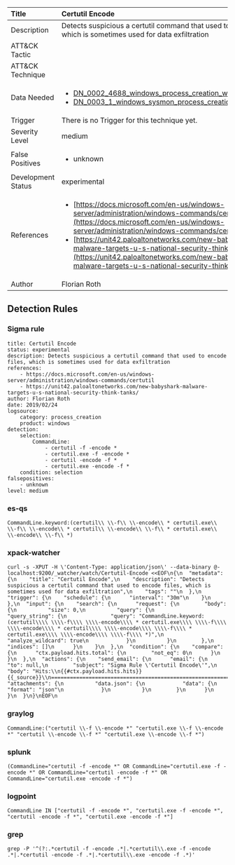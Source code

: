 | Title                | Certutil Encode                                                                                                                                                 |
|:---------------------|:------------------------------------------------------------------------------------------------------------------------------------------------------------|
| Description          | Detects suspicious a certutil command that used to encode files, which is sometimes used for data exfiltration                                                                                                                                           |
| ATT&amp;CK Tactic    | <ul></ul>  |
| ATT&amp;CK Technique | <ul></ul>                             |
| Data Needed          | <ul><li>[DN_0002_4688_windows_process_creation_with_commandline](../Data_Needed/DN_0002_4688_windows_process_creation_with_commandline.md)</li><li>[DN_0003_1_windows_sysmon_process_creation](../Data_Needed/DN_0003_1_windows_sysmon_process_creation.md)</li></ul>                                                         |
| Trigger              |  There is no Trigger for this technique yet.  |
| Severity Level       | medium                                                                                                                                                 |
| False Positives      | <ul><li>unknown</li></ul>                                                                  |
| Development Status   | experimental                                                                                                                                                |
| References           | <ul><li>[https://docs.microsoft.com/en-us/windows-server/administration/windows-commands/certutil](https://docs.microsoft.com/en-us/windows-server/administration/windows-commands/certutil)</li><li>[https://unit42.paloaltonetworks.com/new-babyshark-malware-targets-u-s-national-security-think-tanks/](https://unit42.paloaltonetworks.com/new-babyshark-malware-targets-u-s-national-security-think-tanks/)</li></ul>                                                          |
| Author               | Florian Roth                                                                                                                                                |


## Detection Rules

### Sigma rule

```
title: Certutil Encode
status: experimental
description: Detects suspicious a certutil command that used to encode files, which is sometimes used for data exfiltration
references:
    - https://docs.microsoft.com/en-us/windows-server/administration/windows-commands/certutil
    - https://unit42.paloaltonetworks.com/new-babyshark-malware-targets-u-s-national-security-think-tanks/
author: Florian Roth
date: 2019/02/24
logsource:
    category: process_creation
    product: windows
detection:
    selection:
        CommandLine:
            - certutil -f -encode *
            - certutil.exe -f -encode *
            - certutil -encode -f *
            - certutil.exe -encode -f *
    condition: selection
falsepositives:
    - unknown
level: medium

```





### es-qs
    
```
CommandLine.keyword:(certutil\\ \\-f\\ \\-encode\\ * certutil.exe\\ \\-f\\ \\-encode\\ * certutil\\ \\-encode\\ \\-f\\ * certutil.exe\\ \\-encode\\ \\-f\\ *)
```


### xpack-watcher
    
```
curl -s -XPUT -H \'Content-Type: application/json\' --data-binary @- localhost:9200/_watcher/watch/Certutil-Encode <<EOF\n{\n  "metadata": {\n    "title": "Certutil Encode",\n    "description": "Detects suspicious a certutil command that used to encode files, which is sometimes used for data exfiltration",\n    "tags": ""\n  },\n  "trigger": {\n    "schedule": {\n      "interval": "30m"\n    }\n  },\n  "input": {\n    "search": {\n      "request": {\n        "body": {\n          "size": 0,\n          "query": {\n            "query_string": {\n              "query": "CommandLine.keyword:(certutil\\\\ \\\\-f\\\\ \\\\-encode\\\\ * certutil.exe\\\\ \\\\-f\\\\ \\\\-encode\\\\ * certutil\\\\ \\\\-encode\\\\ \\\\-f\\\\ * certutil.exe\\\\ \\\\-encode\\\\ \\\\-f\\\\ *)",\n              "analyze_wildcard": true\n            }\n          }\n        },\n        "indices": []\n      }\n    }\n  },\n  "condition": {\n    "compare": {\n      "ctx.payload.hits.total": {\n        "not_eq": 0\n      }\n    }\n  },\n  "actions": {\n    "send_email": {\n      "email": {\n        "to": null,\n        "subject": "Sigma Rule \'Certutil Encode\'",\n        "body": "Hits:\\n{{#ctx.payload.hits.hits}}{{_source}}\\n================================================================================\\n{{/ctx.payload.hits.hits}}",\n        "attachments": {\n          "data.json": {\n            "data": {\n              "format": "json"\n            }\n          }\n        }\n      }\n    }\n  }\n}\nEOF\n
```


### graylog
    
```
CommandLine:("certutil \\-f \\-encode *" "certutil.exe \\-f \\-encode *" "certutil \\-encode \\-f *" "certutil.exe \\-encode \\-f *")
```


### splunk
    
```
(CommandLine="certutil -f -encode *" OR CommandLine="certutil.exe -f -encode *" OR CommandLine="certutil -encode -f *" OR CommandLine="certutil.exe -encode -f *")
```


### logpoint
    
```
CommandLine IN ["certutil -f -encode *", "certutil.exe -f -encode *", "certutil -encode -f *", "certutil.exe -encode -f *"]
```


### grep
    
```
grep -P '^(?:.*certutil -f -encode .*|.*certutil\\.exe -f -encode .*|.*certutil -encode -f .*|.*certutil\\.exe -encode -f .*)'
```



